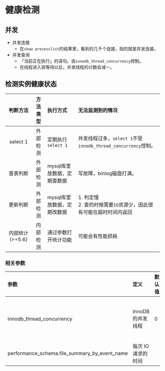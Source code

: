 # 健康检测

## 并发
- 并发连接
    - 在`show processlist`的结果里，看到的几千个连接，指的就是并发连接。
- 并发查询
    - 「当前正在执行」的语句。由`innodb_thread_concurrency`控制。
    - 在线程进入锁等待以后，并发线程的计数会减一。


## 检测实例健康状态
判断方法 | 方法类型 | 执行方式 | 无法监测到的情况
:-: | :-: | :-- | :--
select 1 | 外部检测 | 定期执行`select 1` | 并发线程过多，`select 1`不受`innodb_thread_concurrency`控制。
查表判断 | 外部检测 | mysql库里放数据，定期查数据 | 写故障，binlog磁盘打满。
更新判断 | 外部检测 | mysql库里放数据，定期改数据 | 1. 判定慢<br>2. 查的时候需要`IO`资源少，因此很有可能在超时时间内返回
内部统计(>=5.6) | 内部检测 | 通过参数打开统计功能 | 可能会有性能损耗

### 相关参数
参数 | 定义 | 默认值 | 备注
:-- | :-- | :-- | :-- 
innodb_thread_concurrency | InnoDB 的并发线程 | 0 | 0为不限制线程数，一般设置为64~128
performance_schema.file_summary_by_event_name | 每次 IO 请求的时间 |  | 是张表